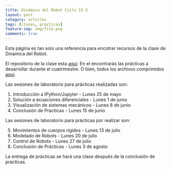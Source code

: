 ```yaml
---
title: Dinámica del Robot Ciclo 15-3
layout: post
category: articles
tags: [clases, practicas]
feature-img: img/file.png
comments: true
---
```


Esta página es tan solo una referencia para encotrar recursos de la clase de Dinamica del Robot.

El repositorio de la clase esta [aquí](https://github.com/robblack007/clase-dinamica-robot). En el encontrarás las prácticas a desarrollar durante el cuatrimestre. O bien, todos los archivos comprimidos [aquí](https://github.com/robblack007/clase-dinamica-robot/archive/v0.4.zip).

Las sesiones de laboratorio para prácticas realizadas son:

1. Introducción a IPython/Jupyter - Lunes 25 de mayo
2. Solución a ecuaciones diferenciales - Lunes 1 de junio
3. Visualización de sistemas mecánicos - Lunes 8 de junio
4. Conclusión de Practicas - Lunes 15 de junio

Las sesiones de laboratorio para prácticas por realizar son:

5. Movimientos de cuerpos rígidos - Lunes 13 de julio
6. Modelado de Robots - Lunes 20 de julio
7. Control de Robots - Lunes 27 de julio
8. Conclusión de Prácticas - Lunes 3 de agosto

La entrega de prácticas se hará una clase después de la conclusión de prácticas.
